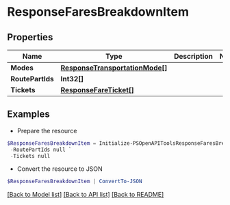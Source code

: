 # ResponseFaresBreakdownItem
## Properties

Name | Type | Description | Notes
------------ | ------------- | ------------- | -------------
**Modes** | [**ResponseTransportationMode[]**](ResponseTransportationMode.md) |  | 
**RoutePartIds** | **Int32[]** |  | 
**Tickets** | [**ResponseFareTicket[]**](ResponseFareTicket.md) |  | 

## Examples

- Prepare the resource
```powershell
$ResponseFaresBreakdownItem = Initialize-PSOpenAPIToolsResponseFaresBreakdownItem  -Modes null `
 -RoutePartIds null `
 -Tickets null
```

- Convert the resource to JSON
```powershell
$ResponseFaresBreakdownItem | ConvertTo-JSON
```

[[Back to Model list]](../README.md#documentation-for-models) [[Back to API list]](../README.md#documentation-for-api-endpoints) [[Back to README]](../README.md)

